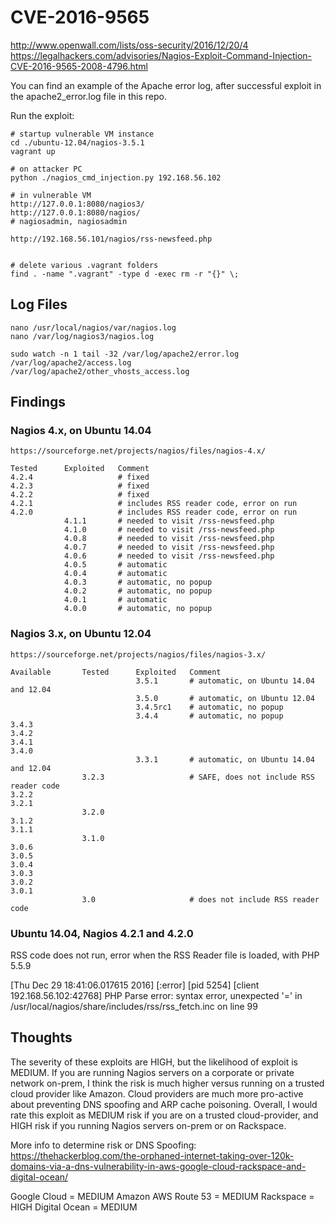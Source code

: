 # CVE-2016-9565

http://www.openwall.com/lists/oss-security/2016/12/20/4
https://legalhackers.com/advisories/Nagios-Exploit-Command-Injection-CVE-2016-9565-2008-4796.html

You can find an example of the Apache error log, after successful exploit in
the apache2_error.log file in this repo.

Run the exploit:
```shell
# startup vulnerable VM instance
cd ./ubuntu-12.04/nagios-3.5.1
vagrant up

# on attacker PC
python ./nagios_cmd_injection.py 192.168.56.102

# in vulnerable VM
http://127.0.0.1:8080/nagios3/
http://127.0.0.1:8080/nagios/
# nagiosadmin, nagiosadmin

http://192.168.56.101/nagios/rss-newsfeed.php


# delete various .vagrant folders
find . -name ".vagrant" -type d -exec rm -r "{}" \;
```


## Log Files
```shell
nano /usr/local/nagios/var/nagios.log
nano /var/log/nagios3/nagios.log

sudo watch -n 1 tail -32 /var/log/apache2/error.log
/var/log/apache2/access.log
/var/log/apache2/other_vhosts_access.log
```



## Findings


### Nagios 4.x, on Ubuntu 14.04
```shell
https://sourceforge.net/projects/nagios/files/nagios-4.x/

Tested		Exploited	Comment
4.2.4					# fixed
4.2.3					# fixed
4.2.2					# fixed
4.2.1					# includes RSS reader code, error on run
4.2.0					# includes RSS reader code, error on run
			4.1.1		# needed to visit /rss-newsfeed.php
			4.1.0		# needed to visit /rss-newsfeed.php
			4.0.8		# needed to visit /rss-newsfeed.php
			4.0.7		# needed to visit /rss-newsfeed.php
			4.0.6		# needed to visit /rss-newsfeed.php
			4.0.5		# automatic
			4.0.4		# automatic
			4.0.3		# automatic, no popup
			4.0.2		# automatic, no popup
			4.0.1		# automatic
			4.0.0		# automatic, no popup
```

### Nagios 3.x, on Ubuntu 12.04
```shell
https://sourceforge.net/projects/nagios/files/nagios-3.x/

Available		Tested		Exploited	Comment
							3.5.1		# automatic, on Ubuntu 14.04 and 12.04
							3.5.0		# automatic, on Ubuntu 12.04
							3.4.5rc1	# automatic, no popup
							3.4.4		# automatic, no popup
3.4.3
3.4.2
3.4.1
3.4.0
							3.3.1		# automatic, on Ubuntu 14.04 and 12.04
				3.2.3					# SAFE, does not include RSS reader code
3.2.2
3.2.1
				3.2.0
3.1.2
3.1.1
				3.1.0
3.0.6
3.0.5
3.0.4
3.0.3
3.0.2
3.0.1
				3.0						# does not include RSS reader code
```



### Ubuntu 14.04, Nagios 4.2.1 and 4.2.0

RSS code does not run, error when the RSS Reader file is loaded, with PHP 5.5.9

[Thu Dec 29 18:41:06.017615 2016] [:error] [pid 5254] [client 192.168.56.102:42768] PHP Parse error:  syntax error, unexpected '=' in /usr/local/nagios/share/includes/rss/rss_fetch.inc on line 99




## Thoughts

The severity of these exploits are HIGH, but the likelihood of exploit is MEDIUM.
If you are running Nagios servers on a corporate or private network on-prem,
I think the risk is much higher versus running on a trusted cloud provider
like Amazon. Cloud providers are much more pro-active about preventing DNS spoofing
and ARP cache poisoning. Overall, I would rate this exploit as MEDIUM risk if
you are on a trusted cloud-provider, and HIGH risk if you running Nagios
 servers on-prem or on Rackspace.

More info to determine risk or DNS Spoofing:
https://thehackerblog.com/the-orphaned-internet-taking-over-120k-domains-via-a-dns-vulnerability-in-aws-google-cloud-rackspace-and-digital-ocean/

Google Cloud = MEDIUM
Amazon AWS Route 53 = MEDIUM
Rackspace = HIGH
Digital Ocean = MEDIUM
